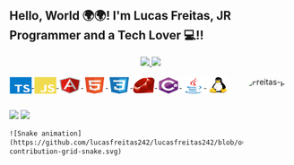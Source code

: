 ## Hello, World 🌍🌍! I'm Lucas Freitas, JR Programmer and a Tech Lover 💻!! 

<div align="center">
  <a href="https://github.com/lucasfreitas242">
  <img height="180em" src="https://github-readme-stats.vercel.app/api?username=lucasfreitas242&show_icons=true&theme=dark&include_all_commits=true&count_private=true"/>
  <img height="180em" src="https://github-readme-stats.vercel.app/api/top-langs/?username=lucasfreitas242&layout=compact&langs_count=7&theme=dark"/>
</div>
  
  <div style="display: inline_block"><br>
  <img align="center" alt="Freitas-Ts" height="30" width="40" src="https://raw.githubusercontent.com/devicons/devicon/master/icons/typescript/typescript-plain.svg">
  <img align="center" alt="Freitas-Js" height="30" width="40" src="https://raw.githubusercontent.com/devicons/devicon/master/icons/javascript/javascript-plain.svg">
  <img align="center" alt="Freitas-Angular" height="30" width="40" src="https://raw.githubusercontent.com/devicons/devicon/master/icons/angularjs/angularjs-original.svg">
  <img align="center" alt="Freitas-HTML" height="30" width="40" src="https://raw.githubusercontent.com/devicons/devicon/master/icons/html5/html5-original.svg">
  <img align="center" alt="Freitas-CSS" height="30" width="40" src="https://raw.githubusercontent.com/devicons/devicon/master/icons/css3/css3-original.svg">
  <img align="center" alt="Freitas-Ruby" height="30" width="40" src="https://raw.githubusercontent.com/devicons/devicon/master/icons/ruby/ruby-original.svg">
  <img align="center" alt="Freitas-Csharp" height="30" width="40" src="https://raw.githubusercontent.com/devicons/devicon/master/icons/csharp/csharp-original.svg">
  <img align="center" alt="Freitas-Java" height="30" width="40" src="https://raw.githubusercontent.com/devicons/devicon/master/icons/java/java-original.svg">
  <img align="center" alt="Freitas-Linux" height="30" width="40" src="https://raw.githubusercontent.com/devicons/devicon/master/icons/linux/linux-original.svg">
    <img align="right" alt="Freitas-pic" height="150" style="border-radius:50px;" src="https://media.giphy.com/media/yYSSBtDgbbRzq/giphy.gif">
</div>

##
  
  <div>
    <a href = "mailto:lucasfrittas@gmail.com"><img src="https://img.shields.io/badge/Gmail-D14836?style=for-the-badge&logo=gmail&logoColor=white" target="_blank"></a>
    <a href="https://www.linkedin.com/in/lucas-freitas-7b50b917b/" target="_blank"><img src="https://img.shields.io/badge/LinkedIn-0077B5?style=for-the-badge&logo=linkedin&logoColor=white" target="_blank"></a>
    
    ![Snake animation](https://github.com/lucasfreitas242/lucasfreitas242/blob/output/github-contribution-grid-snake.svg)
  </div>
  
